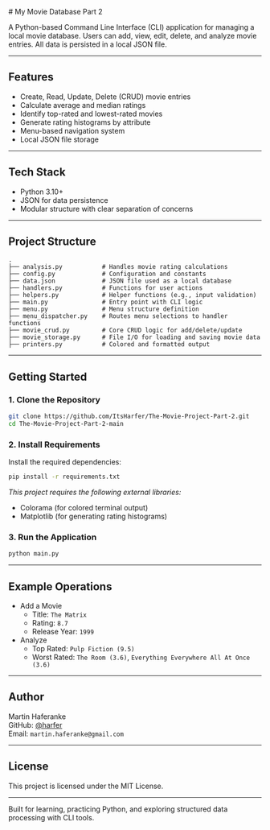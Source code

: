 <file name=0 path=README.md># My Movie Database Part 2

A Python-based Command Line Interface (CLI) application for managing a local movie database. Users can add, view, edit, delete, and analyze movie entries. All data is persisted in a local JSON file.

---

## Features

- Create, Read, Update, Delete (CRUD) movie entries
- Calculate average and median ratings
- Identify top-rated and lowest-rated movies
- Generate rating histograms by attribute
- Menu-based navigation system
- Local JSON file storage

---

## Tech Stack

- Python 3.10+
- JSON for data persistence
- Modular structure with clear separation of concerns

---

## Project Structure

```
.
├── analysis.py           # Handles movie rating calculations
├── config.py             # Configuration and constants
├── data.json             # JSON file used as a local database
├── handlers.py           # Functions for user actions
├── helpers.py            # Helper functions (e.g., input validation)
├── main.py               # Entry point with CLI logic
├── menu.py               # Menu structure definition
├── menu_dispatcher.py    # Routes menu selections to handler functions
├── movie_crud.py         # Core CRUD logic for add/delete/update
├── movie_storage.py      # File I/O for loading and saving movie data
├── printers.py           # Colored and formatted output
```

---

## Getting Started

### 1. Clone the Repository

```bash
git clone https://github.com/ItsHarfer/The-Movie-Project-Part-2.git
cd The-Movie-Project-Part-2-main
```

### 2. Install Requirements

Install the required dependencies:

```bash
pip install -r requirements.txt
```

*This project requires the following external libraries:*  
- Colorama (for colored terminal output)  
- Matplotlib (for generating rating histograms)  

### 3. Run the Application

```bash
python main.py
```

---

## Example Operations

- Add a Movie  
  - Title: `The Matrix`  
  - Rating: `8.7`  
  - Release Year: `1999`
- Analyze  
  - Top Rated: `Pulp Fiction (9.5)`  
  - Worst Rated: `The Room (3.6)`, `Everything Everywhere All At Once (3.6)`

---

## Author

Martin Haferanke  
GitHub: [@harfer](https://github.com/harfer)  
Email: `martin.haferanke@gmail.com`

---

## License

This project is licensed under the MIT License.

---

Built for learning, practicing Python, and exploring structured data processing with CLI tools.
